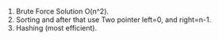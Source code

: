 1. Brute Force Solution O(n^2).
2. Sorting and after that use Two pointer left=0, and right=n-1.
3. Hashing (most efficient).
